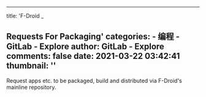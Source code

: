 
---
title: 'F-Droid
_

Requests For Packaging'
categories: 
    - 编程
    - GitLab - Explore
author: GitLab - Explore
comments: false
date: 2021-03-22 03:42:41
thumbnail: ''
---

<div>   
Request apps etc. to be packaged, build and distributed via F-Droid's mainline repository.
  
</div>
            